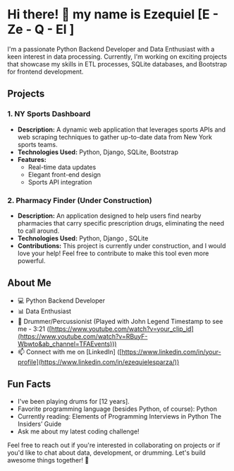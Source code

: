 # Hi there! 👋 my name is Ezequiel [E - Ze - Q - El ] 

I'm a passionate Python Backend Developer and Data Enthusiast with a keen interest in data processing. Currently, I'm working on exciting projects that showcase my skills in ETL processes, SQLite databases, and Bootstrap for frontend development.

## Projects

### 1. NY Sports Dashboard
- **Description:** A dynamic web application that leverages sports APIs and web scraping techniques to gather up-to-date data from New York sports teams.
- **Technologies Used:** Python, Django, SQLite, Bootstrap
- **Features:**
  - Real-time data updates
  - Elegant front-end design
  - Sports API integration

### 2. Pharmacy Finder (Under Construction)
- **Description:** An application designed to help users find nearby pharmacies that carry specific prescription drugs, eliminating the need to call around.
- **Technologies Used:** Python, Django , SQLite
- **Contributions:** This project is currently under construction, and I would love your help! Feel free to contribute to make this tool even more powerful.

## About Me

- 💻 Python Backend Developer
- 📊 Data Enthusiast
- 🥁 Drummer/Percussionist (Played with John Legend Timestamp to see me - 3:21 ([https://www.youtube.com/watch?v=your_clip_id](https://www.youtube.com/watch?v=RBuyF-Wbwto&ab_channel=TFAEvents)))
- 📫 Connect with me on [LinkedIn] ([https://www.linkedin.com/in/your-profile](https://www.linkedin.com/in/ezequielesparza/))

## Fun Facts

- I've been playing drums for [12 years].
- Favorite programming language (besides Python, of course): Python
- Currently reading: Elements of Programming Interviews in Python The Insiders’ Guide
- Ask me about my latest coding challenge!

Feel free to reach out if you're interested in collaborating on projects or if you'd like to chat about data, development, or drumming. Let's build awesome things together! 🚀
